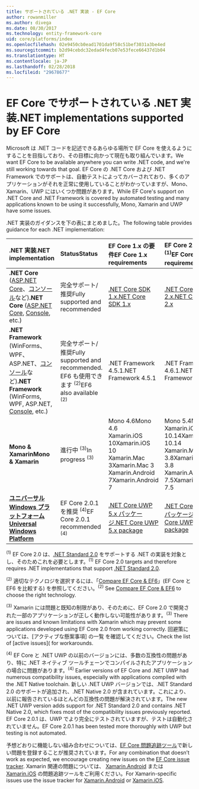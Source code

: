 ```yaml
---
title: サポートされている .NET 実装 - EF Core
author: rowanmiller
ms.author: divega
ms.date: 08/30/2017
ms.technology: entity-framework-core
uid: core/platforms/index
ms.openlocfilehash: 02e9450cb0ead1701da9f58c51bef3031a3be4ed
ms.sourcegitcommit: b2d94cebdc32edad4fecb07e53fece66437d1b04
ms.translationtype: HT
ms.contentlocale: ja-JP
ms.lasthandoff: 02/28/2018
ms.locfileid: "29678677"
---
```

# <a name="net-implementations-supported-by-ef-core"></a><span data-ttu-id="a45d8-102">EF Core でサポートされている .NET 実装</span><span class="sxs-lookup"><span data-stu-id="a45d8-102">.NET implementations supported by EF Core</span></span>

<span data-ttu-id="a45d8-103">Microsoft は .NET コードを記述できるあらゆる場所で EF Core を使えるようにすることを目指しており、その目標に向かって現在も取り組んでいます。</span><span class="sxs-lookup"><span data-stu-id="a45d8-103">We want EF Core to be available anywhere you can write .NET code, and we're still working towards that goal.</span></span> <span data-ttu-id="a45d8-104">EF Core の .NET Core および .NET Framework でのサポートは、自動テストによってカバーされており、多くのアプリケーションがそれを正常に使用していることがわかっていますが、Mono、Xamarin、UWP にはいくつか問題があります。</span><span class="sxs-lookup"><span data-stu-id="a45d8-104">While EF Core's support on .NET Core and .NET Framework is covered by automated testing and many applications known to be using it successfully, Mono, Xamarin and UWP have some issues.</span></span>

<span data-ttu-id="a45d8-105">.NET 実装のガイダンスを下の表にまとめました。</span><span class="sxs-lookup"><span data-stu-id="a45d8-105">The following table provides guidance for each .NET implementation:</span></span>

| <span data-ttu-id="a45d8-106">.NET 実装</span><span class="sxs-lookup"><span data-stu-id="a45d8-106">.NET implementation</span></span>                                                                                                  | <span data-ttu-id="a45d8-107">Status</span><span class="sxs-lookup"><span data-stu-id="a45d8-107">Status</span></span>                                                             | <span data-ttu-id="a45d8-108">EF Core 1.x の要件</span><span class="sxs-lookup"><span data-stu-id="a45d8-108">EF Core 1.x requirements</span></span>                                                                                | <span data-ttu-id="a45d8-109">EF Core 2.x の要件 <sup>(1)</sup></span><span class="sxs-lookup"><span data-stu-id="a45d8-109">EF Core 2.x requirements <sup>(1)</sup></span></span>                                                                 |
|:---------------------------------------------------------------------------------------------------------------------|:-------------------------------------------------------------------|:--------------------------------------------------------------------------------------------------------|:--------------------------------------------------------------------------------------------------------|
| <span data-ttu-id="a45d8-110">**.NET Core** ([ASP.NET Core](../get-started/aspnetcore/index.md)、[コンソール](../get-started/netcore/index.md)など)</span><span class="sxs-lookup"><span data-stu-id="a45d8-110">**.NET Core** ([ASP.NET Core](../get-started/aspnetcore/index.md), [Console](../get-started/netcore/index.md), etc.)</span></span> | <span data-ttu-id="a45d8-111">完全サポート/推奨</span><span class="sxs-lookup"><span data-stu-id="a45d8-111">Fully supported and recommended</span></span>                                    | [<span data-ttu-id="a45d8-112">.NET Core SDK 1.x</span><span class="sxs-lookup"><span data-stu-id="a45d8-112">.NET Core SDK 1.x</span></span>](https://www.microsoft.com/net/core/)                                                | [<span data-ttu-id="a45d8-113">.NET Core SDK 2.x</span><span class="sxs-lookup"><span data-stu-id="a45d8-113">.NET Core SDK 2.x</span></span>](https://www.microsoft.com/net/core/)                                                |
| <span data-ttu-id="a45d8-114">**.NET Framework** (WinForms、WPF、ASP.NET、[コンソール](../get-started/full-dotnet/index.md)など)</span><span class="sxs-lookup"><span data-stu-id="a45d8-114">**.NET Framework** (WinForms, WPF, ASP.NET, [Console](../get-started/full-dotnet/index.md), etc.)</span></span>                    | <span data-ttu-id="a45d8-115">完全サポート/推奨</span><span class="sxs-lookup"><span data-stu-id="a45d8-115">Fully supported and recommended.</span></span> <span data-ttu-id="a45d8-116">EF6 も使用できます <sup>(2)</sup></span><span class="sxs-lookup"><span data-stu-id="a45d8-116">EF6 also available <sup>(2)</sup></span></span> | <span data-ttu-id="a45d8-117">.NET Framework 4.5.1</span><span class="sxs-lookup"><span data-stu-id="a45d8-117">.NET Framework 4.5.1</span></span>                                                                                    | <span data-ttu-id="a45d8-118">.NET Framework 4.6.1</span><span class="sxs-lookup"><span data-stu-id="a45d8-118">.NET Framework 4.6.1</span></span>                                                                                    |
| <span data-ttu-id="a45d8-119">**Mono & Xamarin**</span><span class="sxs-lookup"><span data-stu-id="a45d8-119">**Mono & Xamarin**</span></span>                                                                                                   | <span data-ttu-id="a45d8-120">進行中 <sup>(3)</sup></span><span class="sxs-lookup"><span data-stu-id="a45d8-120">In progress <sup>(3)</sup></span></span>                                         | <span data-ttu-id="a45d8-121">Mono 4.6</span><span class="sxs-lookup"><span data-stu-id="a45d8-121">Mono 4.6</span></span> <br/> <span data-ttu-id="a45d8-122">Xamarin.iOS 10</span><span class="sxs-lookup"><span data-stu-id="a45d8-122">Xamarin.iOS 10</span></span> <br/> <span data-ttu-id="a45d8-123">Xamarin.Mac 3</span><span class="sxs-lookup"><span data-stu-id="a45d8-123">Xamarin.Mac 3</span></span> <br/> <span data-ttu-id="a45d8-124">Xamarin.Android 7</span><span class="sxs-lookup"><span data-stu-id="a45d8-124">Xamarin.Android 7</span></span>                               | <span data-ttu-id="a45d8-125">Mono 5.4</span><span class="sxs-lookup"><span data-stu-id="a45d8-125">Mono 5.4</span></span> <br/> <span data-ttu-id="a45d8-126">Xamarin.iOS 10.14</span><span class="sxs-lookup"><span data-stu-id="a45d8-126">Xamarin.iOS 10.14</span></span> <br/> <span data-ttu-id="a45d8-127">Xamarin.Mac 3.8</span><span class="sxs-lookup"><span data-stu-id="a45d8-127">Xamarin.Mac 3.8</span></span> <br/> <span data-ttu-id="a45d8-128">Xamarin.Android 7.5</span><span class="sxs-lookup"><span data-stu-id="a45d8-128">Xamarin.Android 7.5</span></span>                        |
| [<span data-ttu-id="a45d8-129">**ユニバーサル Windows プラットフォーム**</span><span class="sxs-lookup"><span data-stu-id="a45d8-129">**Universal Windows Platform**</span></span>](../get-started/uwp/index.md)                                                        | <span data-ttu-id="a45d8-130">EF Core 2.0.1 を推奨 <sup>(4)</sup></span><span class="sxs-lookup"><span data-stu-id="a45d8-130">EF Core 2.0.1 recommended <sup>(4)</sup></span></span>                           | [<span data-ttu-id="a45d8-131">.NET Core UWP 5.x パッケージ</span><span class="sxs-lookup"><span data-stu-id="a45d8-131">.NET Core UWP 5.x package</span></span>](https://www.nuget.org/packages/Microsoft.NETCore.UniversalWindowsPlatform/) | [<span data-ttu-id="a45d8-132">.NET Core UWP 6.x パッケージ</span><span class="sxs-lookup"><span data-stu-id="a45d8-132">.NET Core UWP 6.x package</span></span>](https://www.nuget.org/packages/Microsoft.NETCore.UniversalWindowsPlatform/) |

<span data-ttu-id="a45d8-133"><sup>(1)</sup> EF Core 2.0 は、[.NET Standard 2.0](https://docs.microsoft.com/dotnet/standard/net-standard) をサポートする .NET の実装を対象とし、そのためこれを必要とします。</span><span class="sxs-lookup"><span data-stu-id="a45d8-133"><sup>(1)</sup> EF Core 2.0 targets and therefore requires .NET implementations that support [.NET Standard 2.0](https://docs.microsoft.com/dotnet/standard/net-standard).</span></span>

<span data-ttu-id="a45d8-134"><sup>(2)</sup> 適切なテクノロジを選択するには、「[Compare EF Core & EF6](../../efcore-and-ef6/index.md)」(EF Core と EF6 を比較する) を参照してください。</span><span class="sxs-lookup"><span data-stu-id="a45d8-134"><sup>(2)</sup> See [Compare EF Core & EF6](../../efcore-and-ef6/index.md) to choose the right technology.</span></span>

<span data-ttu-id="a45d8-135"><sup>(3)</sup> Xamarin には問題と既知の制限があり、そのために、EF Core 2.0 で開発された一部のアプリケーションが正しく動作しない可能性があります。</span><span class="sxs-lookup"><span data-stu-id="a45d8-135"><sup>(3)</sup> There are issues and known limitations with Xamarin which may prevent some applications developed using EF Core 2.0 from working correctly.</span></span> <span data-ttu-id="a45d8-136">回避策については、[アクティブな懸案事項] の一覧 [](https://github.com/aspnet/entityframeworkCore/issues?q=is%3Aopen+is%3Aissue+label%3Aarea-xamarin) を確認してください。</span><span class="sxs-lookup"><span data-stu-id="a45d8-136">Check the list of [active issues]([](https://github.com/aspnet/entityframeworkCore/issues?q=is%3Aopen+is%3Aissue+label%3Aarea-xamarin) for workarounds.</span></span>

<span data-ttu-id="a45d8-137"><sup>(4)</sup> EF Core と .NET UWP の以前のバージョンには、多数の互換性の問題があり、特に .NET ネイティブ ツールチェーンでコンパイルされたアプリケーションの場合に問題があります。</span><span class="sxs-lookup"><span data-stu-id="a45d8-137"><sup>(4)</sup> Earlier versions of EF Core and .NET UWP had numerous compatibility issues, especially with applications compiled with the .NET Native toolchain.</span></span> <span data-ttu-id="a45d8-138">新しい .NET UWP バージョンでは、.NET Standard 2.0 のサポートが追加され、.NET Native 2.0 が含まれています。これにより、以前に報告されているほとんどの互換性の問題が解決されています。</span><span class="sxs-lookup"><span data-stu-id="a45d8-138">The new .NET UWP version adds support for .NET Standard 2.0 and contains .NET Native 2.0, which fixes most of the compatibility issues previously reported.</span></span> <span data-ttu-id="a45d8-139">EF Core 2.0.1 は、UWP でより完全にテストされていますが、テストは自動化されていません。</span><span class="sxs-lookup"><span data-stu-id="a45d8-139">EF Core 2.0.1 has been tested more thoroughly with UWP but testing is not automated.</span></span>

<span data-ttu-id="a45d8-140">予想どおりに機能しない組み合わせについては、[EF Core 問題追跡ツール](https://github.com/aspnet/entityframeworkcore/issues/new)で新しい問題を登録することが推奨されています。</span><span class="sxs-lookup"><span data-stu-id="a45d8-140">For any combination that doesn’t work as expected, we encourage creating new issues on the [EF Core issue tracker](https://github.com/aspnet/entityframeworkcore/issues/new).</span></span> <span data-ttu-id="a45d8-141">Xamarin 関連の問題については、 [Xamarin.Android](https://github.com/xamarin/xamarin-android/issues/new) または [Xamarin.iOS](https://github.com/xamarin/xamarin-macios/issues/new) の問題追跡ツールをご利用ください。</span><span class="sxs-lookup"><span data-stu-id="a45d8-141">For Xamarin-specific issues use the issue tracker for [Xamarin.Android](https://github.com/xamarin/xamarin-android/issues/new) or [Xamarin.iOS](https://github.com/xamarin/xamarin-macios/issues/new).</span></span>
